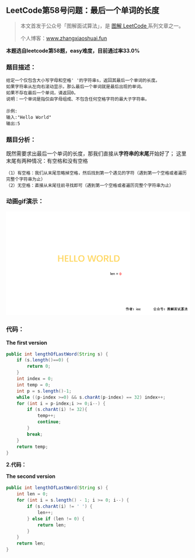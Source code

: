 ## LeetCode第58号问题：最后一个单词的长度

> 本文首发于公众号「图解面试算法」，是 [图解 LeetCode ](<https://github.com/MisterBooo/LeetCodeAnimation>) 系列文章之一。
>
> 个人博客：www.zhangxiaoshuai.fun

**本题选自leetcode第58题，easy难度，目前通过率33.0%**

### 题目描述：
```txt
给定一个仅包含大小写字母和空格' '的字符串s，返回其最后一个单词的长度。
如果字符串从左向右滚动显示，那么最后一个单词就是最后出现的单词。
如果不存在最后一个单词，请返回0。
说明：一个单词是指仅由字母组成、不包含任何空格字符的最大子字符串。

示例:
输入:"Hello World"
输出:5
```

### 题目分析：

既然需要求出最后一个单词的长度，那我们直接从**字符串的末尾**开始好了；
这里末尾有两种情况：有空格和没有空格

```
（1）有空格：我们从末尾忽略掉空格，然后找到第一个遇见的字符（遇到第一个空格或者遍历完整个字符串为止）
（2）无空格：直接从末尾往前寻找即可（遇到第一个空格或者遍历完整个字符串为止）
```

### 动画gif演示：

![](../Animation/0058.gif)

### 代码：

**The first version**

```java
public int lengthOfLastWord(String s) {
    if (s.length()==0) {
        return 0;
    }
    int index = 0;
    int temp = 0;
    int p = s.length()-1;
    while ((p-index >=0) && s.charAt(p-index) == 32) index++;
    for (int i = p-index;i >= 0;i--) {
        if (s.charAt(i) != 32){
            temp++;
            continue;
        }
        break;   
    }
    return temp;
}
```

**2.代码：**

**The second version**

```java
public int lengthOfLastWord(String s) {
    int len = 0;
    for (int i = s.length() - 1; i >= 0; i--) {
        if (s.charAt(i) != ' ') {
            len++;
        } else if (len != 0) {
            return len;
        }
    }
    return len;
}
```

